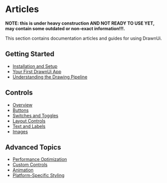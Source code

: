 # Articles

__NOTE: this is under heavy construction AND NOT READY TO USE YET, may contain some outdated or non-exact information!!!.__  

This section contains documentation articles and guides for using DrawnUi.

## Getting Started

- [Installation and Setup](getting-started.md)
- [Your First DrawnUi App](first-app.md)
- [Understanding the Drawing Pipeline](drawing-pipeline.md)

## Controls

- [Overview](controls/index.md)
- [Buttons](controls/buttons.md)
- [Switches and Toggles](controls/switches.md)
- [Layout Controls](controls/layouts.md)
- [Text and Labels](controls/text.md)
- [Images](controls/images.md)

## Advanced Topics

- [Performance Optimization](advanced/performance.md)
- [Custom Controls](advanced/custom-controls.md)
- [Animation](advanced/animation.md)
- [Platform-Specific Styling](advanced/platform-styling.md)